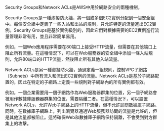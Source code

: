 

Security Groups和Network ACLs是AWS中用於網路安全的兩種機制。

Security Groups是一種虛擬防火牆，將一個或多個EC2實例分配到一個安全組中。每個安全組中定義了一些入站和出站的規則，只允許特定的流量進出EC2實例。Security Groups是基於實例級別的，因此它們對根據需要的EC2實例進行流量管理非常有用，並且非常簡單易用。

例如，一個Web應用程序需要在80端口上接受HTTP流量，但需要在其他端口上阻止所有流量。在這種情況下，可以在Web服務器的安全組中添加一條入站規則，允許80端口的HTTP流量，然後阻止所有其他入站流量。

Network ACLs是另一種虛擬防火牆，通過定義一組規則，控制VPC子網路（Subnets）中所有流入和流出EC2實例的流量。Network ACLs是基於子網路配置的，因此在特定的子網路上定義一些規則對子網路內的所有實例都有效。

例如，一個企業需要用一個子網路作為Web服務器群集的位置，另一個子網路會被用作數據庫服務器群集的位置，需要隔離二者。在這種情況下，可以設置Network ACLs，允許Web子網路上的HTTP流量，但不允許訪問數據庫子網路。同時，在數據庫子網路上，列出瀏覽器通過Web服務器訪問的流量是允許的，但是其他流量都被阻止。這將確保Web和數據庫子網路保持隔離，不會受到對方群集上的攻擊。